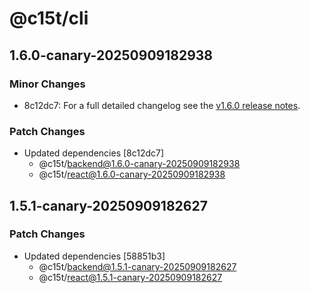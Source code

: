 # @c15t/cli

## 1.6.0-canary-20250909182938

### Minor Changes

- 8c12dc7: For a full detailed changelog see the [v1.6.0 release notes](https://c15t.com/changelog/2025-09-08-v1.6.0).

### Patch Changes

- Updated dependencies [8c12dc7]
  - @c15t/backend@1.6.0-canary-20250909182938
  - @c15t/react@1.6.0-canary-20250909182938

## 1.5.1-canary-20250909182627

### Patch Changes

- Updated dependencies [58851b3]
  - @c15t/backend@1.5.1-canary-20250909182627
  - @c15t/react@1.5.1-canary-20250909182627
